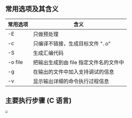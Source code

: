 
## 常用选项及其含义

| 常用选项    | 含义                     |
| ------- | ---------------------- |
| -E      | 只做预处理                  |
| -c      | 只编译不链接，生成目标文件 ". o"    |
| -S      | 生成汇编代码                 |
| -o file | 把输出生成到由 file 指定文件名的文件中 |
| -g      | 在输出的文件中加入支持调试的信息       |
| -v      | 显示输出详细的命令执行过程信息        |
## 主要执行步骤 (C 语言)
<img src="https://typora-birdy.oss-cn-guangzhou.aliyuncs.com/20240921204012.png" style="zoom:50%">

